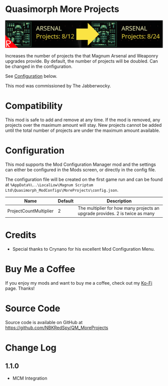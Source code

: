 # Quasimorph More Projects

![thumbnail icon](media/thumbnail.png)

Increases the number of projects the that Magnum Arsenal and Weaponry upgrades provide.  By default, the number of projects will be doubled.  Can be changed in the configuration.  

See [Configuration](#configuration) below.

This mod was commissioned by The Jabberwocky.

# Compatibility

This mod is safe to add and remove at any time.  If the mod is removed, any projects over the maximum amount will stay. New projects cannot be added until the total number of projects are under the maximum amount available.

# Configuration
This mod supports the Mod Configuration Manager mod and the settings can either be configured in the Mods screen, or directly in the config file.

The configuration file will be created on the first game run and can be found at `%AppData%\..\LocalLow\Magnum Scriptum Ltd\Quasimorph_ModConfigs\MoreProjects\config.json`.

|Name|Default|Description|
|--|--|--|
|ProjectCountMultiplier|2|The multiplier for how many projects an upgrade provides.  2 is twice as many|

# Credits
* Special thanks to Crynano for his excellent Mod Configuration Menu. 

# Buy Me a Coffee
If you enjoy my mods and want to buy me a coffee, check out my [Ko-Fi](https://ko-fi.com/nbkredspy71915) page.
Thanks!

# Source Code
Source code is available on GitHub at https://github.com/NBKRedSpy/QM_MoreProjects

# Change Log
## 1.1.0
* MCM Integration
